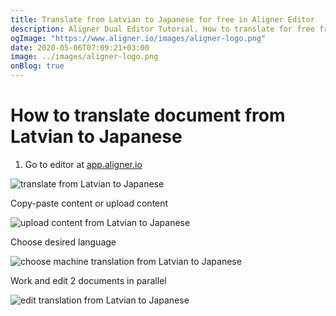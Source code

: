 ```yaml
---
title: Translate from Latvian to Japanese for free in Aligner Editor
description: Aligner Dual Editor Tutorial. How to translate for free from Latvian to Japanese. Aligner is multilingual document management platform. 
ogImage: "https://www.aligner.io/images/aligner-logo.png"
date: 2020-05-06T07:09:21+03:00
image: ../images/aligner-logo.png
onBlog: true
---
```


# How to translate document from Latvian to Japanese

1. Go to editor at [app.aligner.io](https://app.aligner.io "Aligner App web page")

![translate from Latvian to Japanese](../aligner-blank-editor.png "translate from Latvian to Japanese")

Copy-paste content or upload content

![upload content from Latvian to Japanese](../aligner-uploaded-document.png "upload content from Latvian to Japanese")

Choose desired language

![choose machine translation from Latvian to Japanese](../aligner-language-dropdown.png "choose machine translation from Latvian to Japanese")

Work and edit 2 documents in parallel

![edit translation from Latvian to Japanese](../aligner-double-sitded-editor.png "edit translation from Latvian to Japanese")

